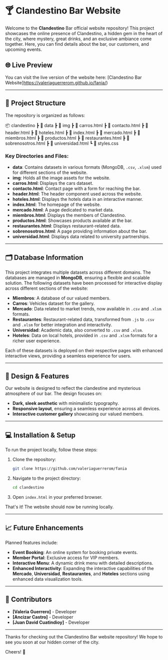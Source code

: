 
# 🍸 Clandestino Bar Website

Welcome to the **Clandestino** Bar official website repository! This project showcases the online presence of Clandestino, a hidden gem in the heart of the city, where mystery, great drinks, and an exclusive ambiance come together. Here, you can find details about the bar, our customers, and upcoming events.

## 🌐 Live Preview

You can visit the live version of the website here: [Clandestino Bar Website]https://valeriaguerrerom.github.io/fania/)

---

## 📂 Project Structure

The repository is organized as follows:

📦 clandestino
 ┣ 📂 data
 ┣ 📂 img
 ┣ 📜 carros.html
 ┣ 📜 contacto.html
 ┣ 📜 header.html
 ┣ 📜 hoteles.html
 ┣ 📜 index.html
 ┣ 📜 mercado.html
 ┣ 📜 miembros.html
 ┣ 📜 productos.html
 ┣ 📜 restaurantes.html
 ┣ 📜 sobrenosotros.html
 ┣ 📜 universidad.html
 ┗ 📜 styles.css

### Key Directories and Files:

- **data**: Contains datasets in various formats (MongoDB, `.csv`, `.xlsm`) used for different sections of the website.
- **img**: Holds all the image assets for the website.
- **carros.html**: Displays the cars dataset.
- **contacto.html**: Contact page with a form for reaching the bar.
- **header.html**: The header component used across the website.
- **hoteles.html**: Displays the hotels data in an interactive manner.
- **index.html**: The homepage of the website.
- **mercado.html**: A page dedicated to market data.
- **miembros.html**: Displays the members of Clandestino.
- **productos.html**: Showcases products available at the bar.
- **restaurantes.html**: Displays restaurant-related data.
- **sobrenosotros.html**: A page providing information about the bar.
- **universidad.html**: Displays data related to university partnerships.

---

## 🗂️ Database Information

This project integrates multiple datasets across different domains. The databases are managed in **MongoDB**, ensuring a flexible and scalable solution. The following datasets have been processed for interactive display across different sections of the website:

- **Miembros**: A database of our valued members.
- **Carros**: Vehicles dataset for the gallery.
- **Mercado**: Data related to market trends, now available in `.csv` and `.xlsm` formats.
- **Restaurantes**: Restaurant-related data, transformed from `.js` to `.csv` and `.xlsm` for better integration and interactivity.
- **Universidad**: Academic data, also converted to `.csv` and `.xlsm`.
- **Hoteles**: Data on local hotels, provided in `.csv` and `.xlsm` formats for a richer user experience.

Each of these datasets is deployed on their respective pages with enhanced interactive views, providing a seamless experience for users.

---

## 🎨 Design & Features

Our website is designed to reflect the clandestine and mysterious atmosphere of our bar. The design focuses on:

- **Dark, sleek aesthetic** with minimalistic typography.
- **Responsive layout**, ensuring a seamless experience across all devices.
- **Interactive customer gallery** showcasing our valued members.
  
---

## 💻 Installation & Setup

To run the project locally, follow these steps:

1. Clone the repository:
   ```bash
   git clone https://github.com/valeriaguerrerom/fania
   ```

2. Navigate to the project directory:
   ```bash
   cd clandestino
   ```

3. Open `index.html` in your preferred browser.

That's it! The website should now be running locally.

---

## 📈 Future Enhancements

Planned features include:

- **Event Booking**: An online system for booking private events.
- **Member Portal**: Exclusive access for VIP members.
- **Interactive Menu**: A dynamic drink menu with detailed descriptions.
- **Enhanced Interactivity**: Expanding the interactive capabilities of the **Mercado**, **Universidad**, **Restaurantes**, and **Hoteles** sections using enhanced data visualization tools.

---

## 👥 Contributors

- **[Valeria Guerrero]** - Developer
- **[Ancizar Castro]** - Developer
- **[Juan David Cuatindioy]** - Developer

---

Thanks for checking out the Clandestino Bar website repository! We hope to see you soon at our hidden corner of the city.

Cheers! 🥂
